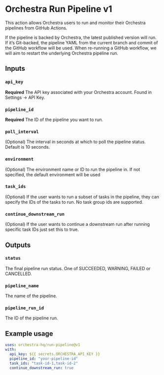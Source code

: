 # Orchestra Run Pipeline v1

This action allows Orchestra users to run and monitor their Orchestra pipelines from GitHub Actions.

If the pipeline is backed by Orchestra, the latest published version will run. If it’s Git-backed, the pipeline YAML from the current branch and commit of the GitHub workflow will be used. When re-running a GitHub workflow, we will aim to restart the underlying Orchestra pipeline run.

## Inputs

### `api_key`

**Required** The API key associated with your Orchestra account. Found in Settings -> API Key.

### `pipeline_id`

**Required** The ID of the pipeline you want to run.

### `poll_interval`

(Optional) The interval in seconds at which to poll the pipeline status. Default is 10 seconds.

### `environment`

(Optional) The environment name or ID to run the pipeline in. If not specified, the default environment will be used

### `task_ids`

(Optional) If the user wants to run a subset of tasks in the pipeline, they can specify the IDs of the tasks to run. No task group ids are supported.

### `continue_downstream_run`

(Optional) If the user wants to continue a downstream run after running specific task IDs just set this to true.

## Outputs

### `status`

The final pipeline run status. One of SUCCEEDED, WARNING, FAILED or CANCELLED.

### `pipeline_name`

The name of the pipeline.

### `pipeline_run_id`

The ID of the pipeline run.

## Example usage

```yaml
uses: orchestra-hq/run-pipeline@v1
with:
  api_key: ${{ secrets.ORCHESTRA_API_KEY }}
  pipeline_id: "your-pipeline-id"
  task_ids: "task-id-1,task-id-2"
  continue_downstream_run: true
```
